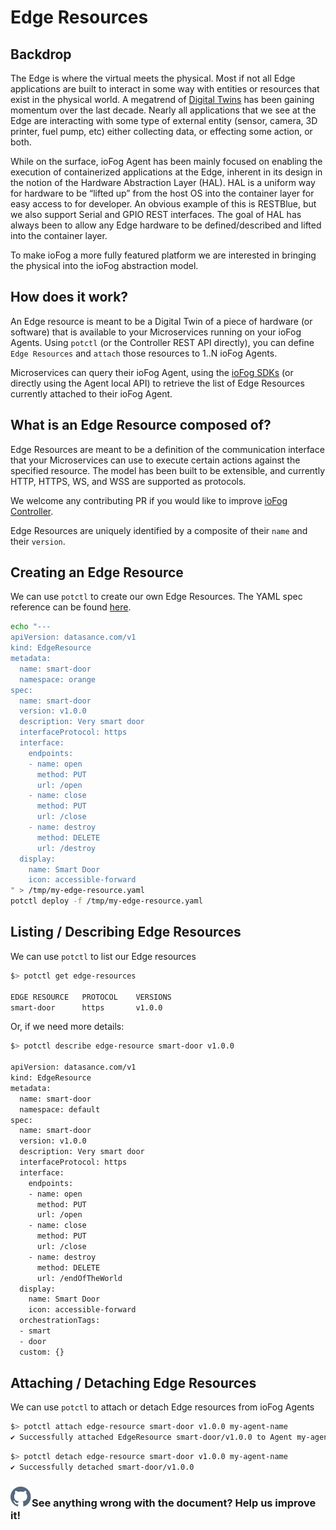 # Edge Resources

## Backdrop

The Edge is where the virtual meets the physical. Most if not all Edge applications are built to interact in some way
with entities or resources that exist in the physical world. A megatrend of
[Digital Twins](https://digitaltransformationtrends.com/2019/09/15/what-are-digital-twins/) has been gaining momentum
over the last decade. Nearly all applications that we see at the Edge are interacting with some type of external entity
(sensor, camera, 3D printer, fuel pump, etc) either collecting data, or effecting some action, or both.

While on the surface, ioFog Agent has been mainly focused on enabling the execution of containerized applications at
the Edge, inherent in its design in the notion of the Hardware Abstraction Layer (HAL). HAL is a uniform way for
hardware to be “lifted up” from the host OS into the container layer for easy access to for developer. An obvious
example of this is RESTBlue, but we also support Serial and GPIO REST interfaces. The goal of HAL has always been to
allow any Edge hardware to be defined/described and lifted into the container layer.

To make ioFog a more fully featured platform we are interested in bringing the physical into the ioFog abstraction model.

## How does it work?

An Edge resource is meant to be a Digital Twin of a piece of hardware (or software) that is available to your
Microservices running on your ioFog Agents. Using `potctl` (or the Controller REST API directly), you can define
`Edge Resources` and `attach` those resources
to 1..N ioFog Agents.

Microservices can query their ioFog Agent, using the [ioFog SDKs](../developing-microservices/sdk)
(or directly using the Agent local API) to retrieve the list of Edge Resources currently attached to their ioFog Agent.

## What is an Edge Resource composed of?

Edge Resources are meant to be a definition of the communication interface that your Microservices can use to execute
certain actions against the specified resource. The model has been built to be extensible, and currently HTTP, HTTPS,
WS, and WSS are supported as protocols.

We welcome any contributing PR if you would like to improve [ioFog Controller](https://github.com/eclipse-iofog/Controller).

Edge Resources are uniquely identified by a composite of their `name` and their `version`.

## Creating an Edge Resource

We can use `potctl` to create our own Edge Resources. The YAML spec reference can be found
[here](../reference-potctl/reference-edge-resources).

```bash
echo "---
apiVersion: datasance.com/v1
kind: EdgeResource
metadata:
  name: smart-door
  namespace: orange
spec:
  name: smart-door
  version: v1.0.0
  description: Very smart door
  interfaceProtocol: https
  interface:
    endpoints:
    - name: open
      method: PUT
      url: /open
    - name: close
      method: PUT
      url: /close
    - name: destroy
      method: DELETE
      url: /destroy
  display:
    name: Smart Door
    icon: accessible-forward
" > /tmp/my-edge-resource.yaml
potctl deploy -f /tmp/my-edge-resource.yaml
```

## Listing / Describing Edge Resources

We can use `potctl` to list our Edge resources

```bash
$> potctl get edge-resources

EDGE RESOURCE   PROTOCOL    VERSIONS
smart-door      https       v1.0.0
```

Or, if we need more details:

```bash
$> potctl describe edge-resource smart-door v1.0.0

apiVersion: datasance.com/v1
kind: EdgeResource
metadata:
  name: smart-door
  namespace: default
spec:
  name: smart-door
  version: v1.0.0
  description: Very smart door
  interfaceProtocol: https
  interface:
    endpoints:
    - name: open
      method: PUT
      url: /open
    - name: close
      method: PUT
      url: /close
    - name: destroy
      method: DELETE
      url: /endOfTheWorld
  display:
    name: Smart Door
    icon: accessible-forward
  orchestrationTags:
  - smart
  - door
  custom: {}
```

## Attaching / Detaching Edge Resources

We can use `potctl` to attach or detach Edge resources from ioFog Agents

```bash
$> potctl attach edge-resource smart-door v1.0.0 my-agent-name
✔ Successfully attached EdgeResource smart-door/v1.0.0 to Agent my-agent-name
```

```bash
$> potctl detach edge-resource smart-door v1.0.0 my-agent-name
✔ Successfully detached smart-door/v1.0.0
```

<aside class="notifications contribute">
  <h3><img src="/static/images/icos/ico-github.svg" alt="" />See anything wrong with the document? Help us improve it!</h3>
  <a href="https://github.com/eclipse-iofog/iofog.org/edit/develop/content/docs/3.0/agent-management/edge-resources.md"
    target="_blank">
    
  </a>
</aside>
